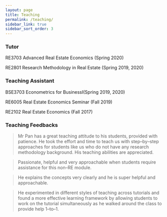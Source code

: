 ```yaml
---
layout: page
title: Teaching
permalink: /teaching/
sidebar_link: true
sidebar_sort_order: 3
---
```

### Tutor

RE3703  Advanced Real Estate Economics (Spring 2020)

RE2801  Research Methodology in Real Estate (Spring 2019, 2020)




### Teaching Assistant

BSE3703 Econometrics for BusinessⅠ(Spring 2019, 2020)

RE6005  Real Estate Economics Seminar (Fall 2019)

RE2102  Real Estate Economics (Fall 2017)

### Teaching Feedbacks

>Mr Pan has a great teaching attitude to his students, provided with patience. He took the effort and time to teach us with step–by–step approaches for students like us who do not have any research methodology background. His teaching abilities are appreciated.

>Passionate, helpful and very approachable when students require assistance for this non–RE module.


>He explains the concepts very clearly and he is super helpful and approachable.
 

>He experimented in different styles of teaching across tutorials and found a more effective learning framework by allowing students to work on the tutorial simultaneously as he walked around the class to provide help 1–to–1.
